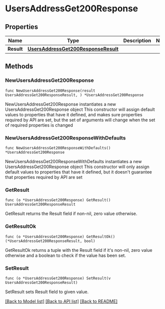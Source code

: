 # UsersAddressGet200Response

## Properties

Name | Type | Description | Notes
------------ | ------------- | ------------- | -------------
**Result** | [**UsersAddressGet200ResponseResult**](UsersAddressGet200ResponseResult.md) |  | 

## Methods

### NewUsersAddressGet200Response

`func NewUsersAddressGet200Response(result UsersAddressGet200ResponseResult, ) *UsersAddressGet200Response`

NewUsersAddressGet200Response instantiates a new UsersAddressGet200Response object
This constructor will assign default values to properties that have it defined,
and makes sure properties required by API are set, but the set of arguments
will change when the set of required properties is changed

### NewUsersAddressGet200ResponseWithDefaults

`func NewUsersAddressGet200ResponseWithDefaults() *UsersAddressGet200Response`

NewUsersAddressGet200ResponseWithDefaults instantiates a new UsersAddressGet200Response object
This constructor will only assign default values to properties that have it defined,
but it doesn't guarantee that properties required by API are set

### GetResult

`func (o *UsersAddressGet200Response) GetResult() UsersAddressGet200ResponseResult`

GetResult returns the Result field if non-nil, zero value otherwise.

### GetResultOk

`func (o *UsersAddressGet200Response) GetResultOk() (*UsersAddressGet200ResponseResult, bool)`

GetResultOk returns a tuple with the Result field if it's non-nil, zero value otherwise
and a boolean to check if the value has been set.

### SetResult

`func (o *UsersAddressGet200Response) SetResult(v UsersAddressGet200ResponseResult)`

SetResult sets Result field to given value.



[[Back to Model list]](../README.md#documentation-for-models) [[Back to API list]](../README.md#documentation-for-api-endpoints) [[Back to README]](../README.md)


